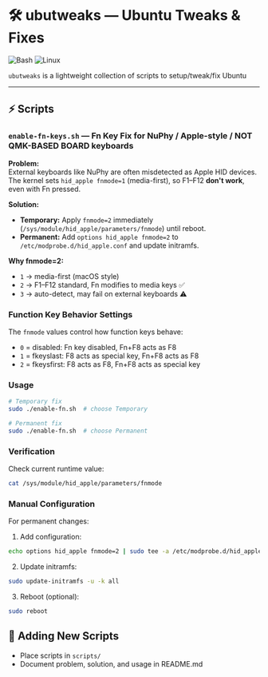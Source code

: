 # 🛠 ubutweaks — Ubuntu Tweaks & Fixes

![Bash](https://img.shields.io/badge/shell-bash-orange)
![Linux](https://img.shields.io/badge/platform-linux-blue)

`ubutweaks` is a lightweight collection of scripts to setup/tweak/fix Ubuntu

---

## ⚡ Scripts

### `enable-fn-keys.sh` — Fn Key Fix for NuPhy / Apple-style / NOT QMK-BASED BOARD keyboards

**Problem:**  
External keyboards like NuPhy are often misdetected as Apple HID devices.  
The kernel sets `hid_apple fnmode=1` (media-first), so F1–F12 **don't work**, even with Fn pressed.

**Solution:**  
- **Temporary:** Apply `fnmode=2` immediately (`/sys/module/hid_apple/parameters/fnmode`) until reboot.  
- **Permanent:** Add `options hid_apple fnmode=2` to `/etc/modprobe.d/hid_apple.conf` and update initramfs.

**Why fnmode=2:**  
- `1` → media-first (macOS style)  
- `2` → F1–F12 standard, Fn modifies to media keys ✅  
- `3` → auto-detect, may fail on external keyboards ⚠️

### Function Key Behavior Settings

The `fnmode` values control how function keys behave:
- `0` = disabled: Fn key disabled, Fn+F8 acts as F8
- `1` = fkeyslast: F8 acts as special key, Fn+F8 acts as F8
- `2` = fkeysfirst: F8 acts as F8, Fn+F8 acts as special key

### Usage

```bash
# Temporary fix
sudo ./enable-fn.sh  # choose Temporary

# Permanent fix
sudo ./enable-fn.sh  # choose Permanent
```

### Verification

Check current runtime value:
```bash
cat /sys/module/hid_apple/parameters/fnmode
```

### Manual Configuration

For permanent changes:
1. Add configuration:
```bash
echo options hid_apple fnmode=2 | sudo tee -a /etc/modprobe.d/hid_apple.conf
```

2. Update initramfs:
```bash
sudo update-initramfs -u -k all
```

3. Reboot (optional):
```bash
sudo reboot
```

## 📂 Adding New Scripts

- Place scripts in `scripts/`
- Document problem, solution, and usage in README.md

